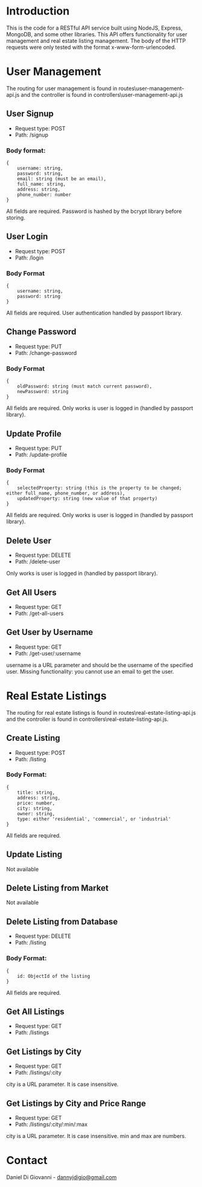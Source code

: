 Introduction
============

This is the code for a RESTful API service built using NodeJS, Express, MongoDB, and some other libraries.
This API offers functionality for user management and real estate listing management.
The body of the HTTP requests were only tested with the format x-www-form-urlencoded.


User Management 
===============

The routing for user management is found in routes\user-management-api.js and the controller is found in controllers\user-management-api.js


User Signup
-----------

* Request type: POST
* Path: /signup

### Body format:
```
{
    username: string,
    password: string,
    email: string (must be an email),
    full_name: string,
    address: string,
    phone_number: number
}
```
All fields are required.
Password is hashed by the bcrypt library before storing.


User Login
----------

* Request type: POST
* Path: /login

### Body Format
```
{
    username: string,
    password: string
}
```
All fields are required.
User authentication handled by passport library.


Change Password
---------------

* Request type: PUT
* Path: /change-password

### Body Format
```
{
    oldPassword: string (must match current password),
    newPassword: string
}
```
All fields are required.
Only works is user is logged in (handled by passport library).


Update Profile
--------------

* Request type: PUT
* Path: /update-profile

### Body Format
```
{
    selectedProperty: string (this is the property to be changed; either full_name, phone_number, or address),
    updatedProperty: string (new value of that property)
}
```
All fields are required.
Only works is user is logged in (handled by passport library).


Delete User
-----------

* Request type: DELETE
* Path: /delete-user

Only works is user is logged in (handled by passport library).


Get All Users
-------------

* Request type: GET
* Path: /get-all-users


Get User by Username
--------------------

* Request type: GET
* Path: /get-user/:username

username is a URL parameter and should be the username of the specified user.
Missing functionality: you cannot use an email to get the user.


Real Estate Listings
====================

The routing for real estate listings is found in routes\real-estate-listing-api.js and the controller is found in controllers\real-estate-listing-api.js.

Create Listing
-------------

* Request type: POST
* Path: /listing

### Body Format:

```
{
    title: string,
    address: string,
    price: number,
    city: string,
    owner: string,
    type: either 'residential', 'commercial', or 'industrial'
}
```
All fields are required.


Update Listing
--------------

Not available


Delete Listing from Market
--------------------------

Not available


Delete Listing from Database
----------------------------

* Request type: DELETE
* Path: /listing

### Body Format:

```
{
    id: ObjectId of the listing
}
```
All fields are required.


Get All Listings
----------------

* Request type: GET
* Path: /listings


Get Listings by City
--------------------

* Request type: GET
* Path: /listings/:city

city is a URL parameter.
It is case insensitive.


Get Listings by City and Price Range
------------------------------------

* Request type: GET
* Path: /listings/:city/:min/:max

city is a URL parameter.
It is case insensitive.
min and max are numbers.


Contact
=======

Daniel Di Giovanni - <dannyjdigio@gmail.com>
